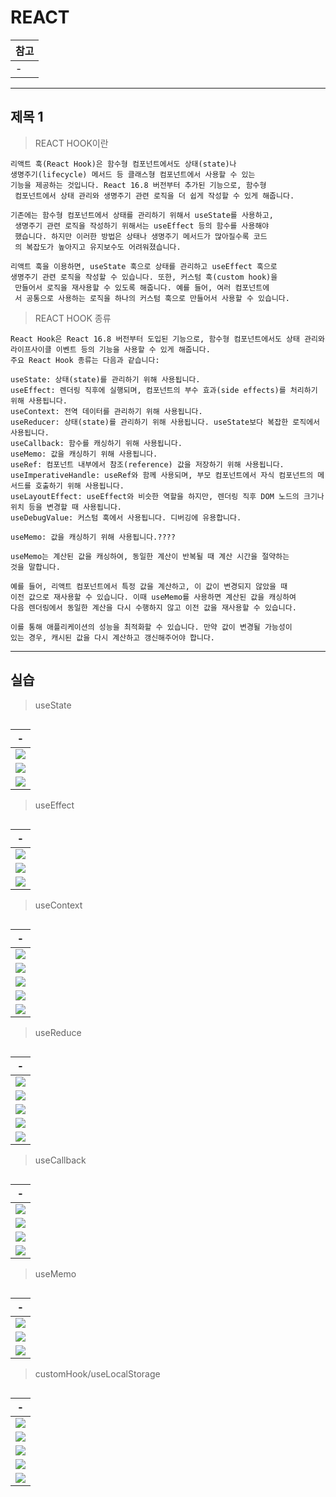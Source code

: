 # REACT 

|참고|
|-|
|-|

---
제목 1
---
> REACT HOOK이란
```
리액트 훅(React Hook)은 함수형 컴포넌트에서도 상태(state)나 
생명주기(lifecycle) 메서드 등 클래스형 컴포넌트에서 사용할 수 있는 
기능을 제공하는 것입니다. React 16.8 버전부터 추가된 기능으로, 함수형
 컴포넌트에서 상태 관리와 생명주기 관련 로직을 더 쉽게 작성할 수 있게 해줍니다.

기존에는 함수형 컴포넌트에서 상태를 관리하기 위해서 useState를 사용하고,
 생명주기 관련 로직을 작성하기 위해서는 useEffect 등의 함수를 사용해야 
 했습니다. 하지만 이러한 방법은 상태나 생명주기 메서드가 많아질수록 코드
 의 복잡도가 높아지고 유지보수도 어려워졌습니다.

리액트 훅을 이용하면, useState 훅으로 상태를 관리하고 useEffect 훅으로 
생명주기 관련 로직을 작성할 수 있습니다. 또한, 커스텀 훅(custom hook)을
 만들어서 로직을 재사용할 수 있도록 해줍니다. 예를 들어, 여러 컴포넌트에
 서 공통으로 사용하는 로직을 하나의 커스텀 훅으로 만들어서 사용할 수 있습니다.
```
> REACT HOOK 종류
```
React Hook은 React 16.8 버전부터 도입된 기능으로, 함수형 컴포넌트에서도 상태 관리와 라이프사이클 이벤트 등의 기능을 사용할 수 있게 해줍니다.
주요 React Hook 종류는 다음과 같습니다:

useState: 상태(state)를 관리하기 위해 사용됩니다.
useEffect: 렌더링 직후에 실행되며, 컴포넌트의 부수 효과(side effects)를 처리하기 위해 사용됩니다.
useContext: 전역 데이터를 관리하기 위해 사용됩니다.
useReducer: 상태(state)를 관리하기 위해 사용됩니다. useState보다 복잡한 로직에서 사용됩니다.
useCallback: 함수를 캐싱하기 위해 사용됩니다.
useMemo: 값을 캐싱하기 위해 사용됩니다.
useRef: 컴포넌트 내부에서 참조(reference) 값을 저장하기 위해 사용됩니다.
useImperativeHandle: useRef와 함께 사용되며, 부모 컴포넌트에서 자식 컴포넌트의 메서드를 호출하기 위해 사용됩니다.
useLayoutEffect: useEffect와 비슷한 역할을 하지만, 렌더링 직후 DOM 노드의 크기나 위치 등을 변경할 때 사용됩니다.
useDebugValue: 커스텀 훅에서 사용됩니다. 디버깅에 유용합니다.

useMemo: 값을 캐싱하기 위해 사용됩니다.????

useMemo는 계산된 값을 캐싱하여, 동일한 계산이 반복될 때 계산 시간을 절약하는 
것을 말합니다.

예를 들어, 리액트 컴포넌트에서 특정 값을 계산하고, 이 값이 변경되지 않았을 때 
이전 값으로 재사용할 수 있습니다. 이때 useMemo를 사용하면 계산된 값을 캐싱하여 
다음 렌더링에서 동일한 계산을 다시 수행하지 않고 이전 값을 재사용할 수 있습니다.

이를 통해 애플리케이션의 성능을 최적화할 수 있습니다. 만약 값이 변경될 가능성이 
있는 경우, 캐시된 값을 다시 계산하고 갱신해주어야 합니다.
```




---
실습
---
> useState
```
```
|-|
|-|
|<img src="./IMG/1.png" /> | 
|<img src="./IMG/2.png" /> | 
|<img src="./IMG/2-2.png" /> | 


> useEffect
```
```
|-|
|-|
|<img src="./IMG/3.png" /> | 
|<img src="./IMG/4.png" /> | 
|<img src="./IMG/4-2.png" /> | 


> useContext
```
```
|-|
|-|
|<img src="./IMG/5.png" /> | 
|<img src="./IMG/6.png" /> | 
|<img src="./IMG/6-2.png" /> | 
|<img src="./IMG/6-3.png" /> | 
|<img src="./IMG/6-4.png" /> | 


> useReduce
```
```
|-|
|-|
|<img src="./IMG/7.png" /> | 
|<img src="./IMG/8.png" /> | 
|<img src="./IMG/8-2.png" /> | 
|<img src="./IMG/8-3.png" /> | 
|<img src="./IMG/8-4.png" /> | 


> useCallback
```
```
|-|
|-|
|<img src="./IMG/9.png" /> | 
|<img src="./IMG/10.png" /> | 
|<img src="./IMG/10-2.png" /> | 
|<img src="./IMG/10-3.png" /> | 


> useMemo
```
```
|-|
|-|
|<img src="./IMG/11.png" /> | 
|<img src="./IMG/12.png" /> | 
|<img src="./IMG/12-2.png" /> | 


> customHook/useLocalStorage
```
```
|-|
|-|
|<img src="./IMG/13.png" /> | 
|<img src="./IMG/14.png" /> | 
|<img src="./IMG/15.png" /> | 
|<img src="./IMG/15-2.png" /> | 
|<img src="./IMG/15-3.png" /> | 


